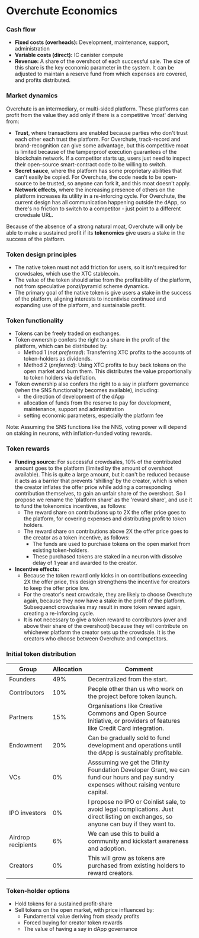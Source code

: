 # Overchute Economics

### Cash flow
- __Fixed costs (overheads):__ Development, maintenance, support, administration
- __Variable costs (direct):__ IC canister compute
- __Revenue:__ A share of the overshoot of each successful sale. The size of this share is the key economic parameter in the system. It can be adjusted to maintain a reserve fund from which expenses are covered, and profits distributed.

### Market dynamics
Overchute is an intermediary, or multi-sided platform. These platforms can profit from the value they add only if there is a competitive 'moat' deriving from:
- __Trust__, where transactions are enabled because parties who don't trust each other each trust the platform. For Overchute, track-record and brand-recognition can give some advantage, but this competitive moat is limited because of the tamperproof execution guarantees of the blockchain network. If a competitor starts up, users just need to inspect their open-source smart-contract code to be willing to switch.
- __Secret sauce__, where the platform has some proprietary abilities that can't easily be copied. For Overchute, the code needs to be open-source to be trusted, so anyone can fork it, and this moat doesn't apply.
- __Network effects__, where the increasing presence of others on the platform increases its utility in a re-inforcing cycle. For Overchute, the current design has all communication happening outside the dApp, so there's no friction to switch to a competitor - just point to a different crowdsale URL.

Because of the absence of a strong natural moat, Overchute will only be able to make a sustained profit if its __tokenomics__ give users a stake in the success of the platform.

### Token design principles
- The native token must not add friction for users, so it isn't required for crowdsales, which use the XTC stablecoin.
- The value of the token should arise from the profitability of the platform, not from speculative ponzi/pyramid scheme dynamics.
- The primary goal of the native token is give users a stake in the success of the platform, aligning interests to incentivise continued and expanding use of the platform, and sustainable profit.

### Token functionality
- Tokens can be freely traded on exchanges.
- Token ownership confers the right to a share in the profit of the platform, which can be distributed by:
    - Method 1 (_not preferred_): Transferring XTC profits to the accounts of token-holders as dividends.
    - Method 2 (_preferred_): Using XTC profits to buy back tokens on the open market and burn them. This distributes the value proportionally to token holders via deflation.
- Token ownership also confers the right to a say in platform governance (when the SNS functionality becomes available), including:
    - the direction of development of the dApp
    - allocation of funds from the reserve to pay for development, maintenance, support and administration
    - setting economic parameters, especially the platform fee

Note: Assuming the SNS functions like the NNS, voting power will depend on staking in neurons, with inflation-funded voting rewards.

### Token rewards
- __Funding source:__ For successful crowdsales, 10% of the contributed amount goes to the platform (limited by the amount of overshoot available). This is quite a large amount, but it can't be reduced because it acts as a barrier that prevents 'shilling' by the creator, which is when the creator inflates the offer price while adding a corresponding contribution themselves, to gain an unfair share of the overshoot. So I propose we rename the 'platform share' as the 'reward share', and use it to fund the tokenomics incentives, as follows:
    - The reward share on contributions up to 2X the offer price goes to the platform, for covering expenses and distributing profit to token holders.
    - The reward share on contributions above 2X the offer price goes to the creator as a token incentive, as follows:
        - The funds are used to purchase tokens on the open market from existing token-holders.
        - These purchased tokens are staked in a neuron with dissolve delay of 1 year and awarded to the creator.
- __Incentive effects:__
    - Because the token reward only kicks in on contributions exceeding 2X the offer price, this design strengthens the incentive for creators to keep the offer price low.
    - For the creator's next crowdsale, they are likely to choose Overchute again, because they now have a stake in the profit of the platform. Subsequenct crowdsales may result in more token reward again, creating a re-inforcing cycle.
    - It is not necessary to give a token reward to contributors (over and above their share of the overshoot) because they will contribute on whichever platform the creator sets up the crowdsale. It is the creators who choose between Overchute and competitors.

### Initial token distribution

| Group | Allocation | Comment |
| ------ | ------ | ------ | 
| Founders | 49% | Decentralized from the start. |
| Contributors | 10% | People other than us who work on the project before token launch. | 
| Partners | 15% | Organisations like Creative Commons and Open Source Initiative, or providers of features like Credit Card integration. |
| Endowment | 20% | Can be gradually sold to fund development and operations until the dApp is sustainably profitable. |
| VCs | 0% | Asssuming we get the Dfinity Foundation Developer Grant, we can fund our hours and pay sundry expenses without raising venture capital. |
| IPO investors | 0% | I propose no IPO or Coinlist sale, to avoid legal complications. Just direct listing on exchanges, so anyone can buy if they want to. |
| Airdrop recipients | 6% | We can use this to build a community and kickstart awareness and adoption. |
| Creators | 0% | This will grow as tokens are purchased from existing holders to reward creators. |


### Token-holder options
- Hold tokens for a sustained profit-share
- Sell tokens on the open market, with price influenced by:
    - Fundamental value deriving from steady profits
    - Forced buying for creator token rewards
    - The value of having a say in dApp governance
